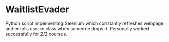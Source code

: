 # WaitlistEvader

Python script implementing Selenium which constantly refreshes webpage and enrolls user in class when someone drops it. Personally worked successfully for 2/2 courses.
